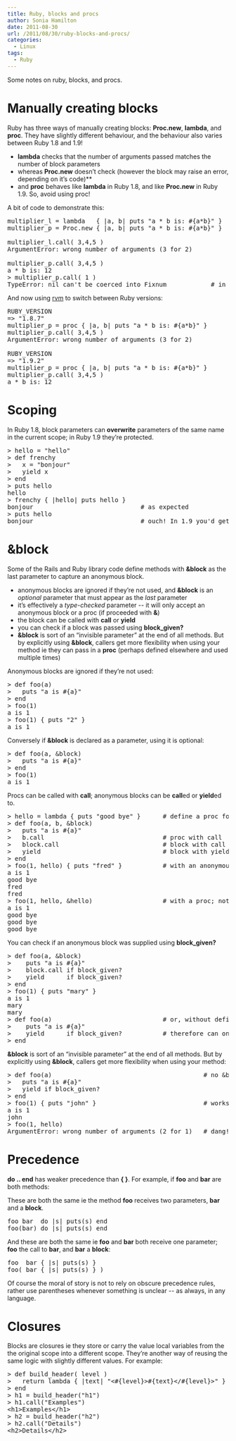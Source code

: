 ```yaml
---
title: Ruby, blocks and procs
author: Sonia Hamilton
date: 2011-08-30
url: /2011/08/30/ruby-blocks-and-procs/
categories:
  - Linux
tags:
  - Ruby
---
```

Some notes on ruby, blocks, and procs.

<!--more-->

# Manually creating blocks

Ruby has three ways of manually creating blocks: **Proc.new**, **lambda**, and **proc**. They have slightly different behaviour, and the behaviour also varies between Ruby 1.8 and 1.9!

  * **lambda** checks that the number of arguments passed matches the number of block parameters
  * whereas **Proc.new** doesn&#8217;t check (however the block may raise an error, depending on it&#8217;s code)**
  * and **proc** behaves like **lambda** in Ruby 1.8, and like **Proc.new** in Ruby 1.9. So, avoid using proc!

A bit of code to demonstrate this:

<pre>multiplier_l = lambda   { |a, b| puts "a * b is: #{a*b}" }
multiplier_p = Proc.new { |a, b| puts "a * b is: #{a*b}" }

multiplier_l.call( 3,4,5 )
ArgumentError: wrong number of arguments (3 for 2)

multiplier_p.call( 3,4,5 )
a * b is: 12
&gt; multiplier_p.call( 1 )
TypeError: nil can't be coerced into Fixnum            # in this case, Proc handled one param, but block errored</pre>

And now using [rvm][1] to switch between Ruby versions:

<pre>RUBY_VERSION
=&gt; "1.8.7"
multiplier_p = proc { |a, b| puts "a * b is: #{a*b}" }
multiplier_p.call( 3,4,5 )
ArgumentError: wrong number of arguments (3 for 2)

RUBY_VERSION
=&gt; "1.9.2"
multiplier_p = proc { |a, b| puts "a * b is: #{a*b}" }
multiplier_p.call( 3,4,5 )
a * b is: 12</pre>

# Scoping

In Ruby 1.8, block parameters can **overwrite** parameters of the same name in the current scope; in Ruby 1.9 they&#8217;re protected.

<pre>&gt; hello = "hello"
&gt; def frenchy
&gt;   x = "bonjour"
&gt;   yield x
&gt; end
&gt; puts hello
hello
&gt; frenchy { |hello| puts hello }
bonjour                             # as expected
&gt; puts hello
bonjour                             # ouch! In 1.9 you'd get "hello"</pre>

# &block

Some of the Rails and Ruby library code define methods with **&block** as the last parameter to capture an anonymous block.

  * anonymous blocks are ignored if they&#8217;re not used, and **&block** is an *optional* parameter that must appear as the *last* parameter
  * it&#8217;s effectively a *type-checked* parameter -- it will only accept an anonymous block or a proc (if proceeded with **&**)
  * the block can be called with **call** or **yield**
  * you can check if a block was passed using **block_given?**
  * **&block** is sort of an &#8220;invisible parameter&#8221; at the end of all methods. But by explicitly using **&block**, callers get more flexibility when using your method ie they can pass in a **proc** (perhaps defined elsewhere and used multiple times)

Anonymous blocks are ignored if they&#8217;re not used:

<pre>&gt; def foo(a)
&gt;   puts "a is #{a}"
&gt; end
&gt; foo(1)
a is 1
&gt; foo(1) { puts "2" }
a is 1</pre>

Conversely if **&block** is declared as a parameter, using it is optional:

<pre>&gt; def foo(a, &block)
&gt;   puts "a is #{a}"
&gt; end
&gt; foo(1)
a is 1</pre>

Procs can be called with **call**; anonymous blocks can be **call**ed or **yield**ed to.

<pre>&gt; hello = lambda { puts "good bye" }      # define a proc for later use
&gt; def foo(a, b, &block)
&gt;   puts "a is #{a}"
&gt;   b.call                                # proc with call
&gt;   block.call                            # block with call
&gt;   yield                                 # block with yield
&gt; end
&gt; foo(1, hello) { puts "fred" }           # with an anonymous block
a is 1
good bye
fred
fred
&gt; foo(1, hello, &hello)                   # with a proc; notice & syntax
a is 1
good bye
good bye
good bye</pre>

You can check if an anonymous block was supplied using **block_given?**

<pre>&gt; def foo(a, &block)
&gt;    puts "a is #{a}"
&gt;    block.call if block_given?
&gt;    yield      if block_given?
&gt; end
&gt; foo(1) { puts "mary" }
a is 1
mary
mary
&gt; def foo(a)                              # or, without defining the block parameter
&gt;    puts "a is #{a}"
&gt;    yield      if block_given?           # therefore can only yield not call
&gt; end</pre>

**&block** is sort of an &#8220;invisible parameter&#8221; at the end of all methods. But by explicitly using **&block**, callers get more flexibility when using your method:

<pre>&gt; def foo(a)                                         # no &block defined in parameters
&gt;   puts "a is #{a}"
&gt;   yield if block_given?
&gt; end
&gt; foo(1) { puts "john" }                             # works as expected
a is 1
john
&gt; foo(1, hello)
ArgumentError: wrong number of arguments (2 for 1)   # dang! I can't use my super-duper hello proc</pre>

# Precedence

**do .. end** has weaker precedence than **{ }**. For example, if **foo** and **bar** are both methods:

These are both the same ie the method **foo** receives two parameters, **bar** and a **block**.

<pre>foo bar  do |s| puts(s) end
foo(bar) do |s| puts(s) end</pre>

And these are both the same ie **foo** and **bar** both receive one parameter; **foo** the call to **bar**, and **bar** a **block**:

<pre>foo  bar { |s| puts(s) }
foo( bar { |s| puts(s) } )</pre>

Of course the moral of story is not to rely on obscure precedence rules, rather use parentheses whenever something is unclear -- as always, in any language.

# Closures

Blocks are closures ie they store or carry the value local variables from the the original scope into a different scope. They&#8217;re another way of reusing the same logic with slightly different values. For example:

<pre>&gt; def build_header( level )
&gt;   return lambda { |text| "&lt;#{level}&gt;#{text}&lt;/#{level}&gt;" }
&gt; end
&gt; h1 = build_header("h1")
&gt; h1.call("Examples")
&lt;h1&gt;Examples&lt;/h1&gt;
&gt; h2 = build_header("h2")
&gt; h2.call("Details")
&lt;h2&gt;Details&lt;/h2&gt;</pre>

 [1]: http://beginrescueend.com/
